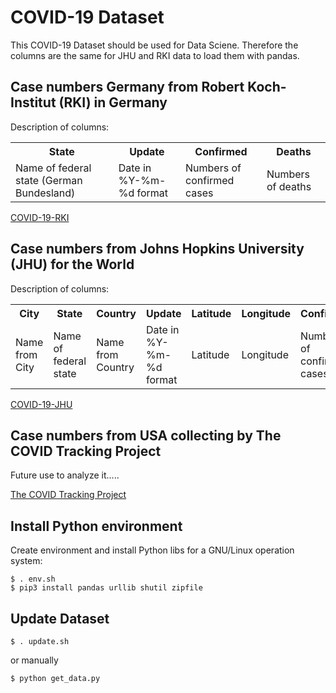 # COVID-19 Dataset

This COVID-19 Dataset should be used for Data Sciene.
Therefore the columns are the same for JHU and RKI data to load them with pandas.


## Case numbers Germany from Robert Koch-Institut (RKI) in Germany

Description of columns:

<table>
<tr>
<th>State</th><th>Update</th><th>Confirmed</th><th>Deaths</th>
</tr>
<tr>
<td>Name of federal state (German Bundesland)</td>
<td>Date in %Y-%m-%d format</td>
<td>Numbers of confirmed cases</td>
<td>Numbers of deaths</td>
</tr>
</table>

[COVID-19-RKI](https://github.com/Milanowicz/COVID-19-RKI)


## Case numbers from Johns Hopkins University (JHU) for the World

Description of columns:

<table>
<tr>
<th>City</th><th>State</th><th>Country</th><th>Update</th><th>Latitude</th><th>Longitude</th><th>Confirmed</th><th>Deaths</th><th>Recovered</th>
</tr>
<tr>
<td>Name from City</td>
<td>Name of federal state</td>
<td>Name from Country</td>
<td>Date in %Y-%m-%d format</td>
<td>Latitude</td>
<td>Longitude</td>
<td>Numbers of confirmed cases</td>
<td>Numbers of deaths</td>
<td>Numbers of recovered</td>
</tr>
</table>

[COVID-19-JHU](https://github.com/CSSEGISandData/COVID-19)


## Case numbers from USA collecting by The COVID Tracking Project

Future use to analyze it.....

[The COVID Tracking Project](https://covidtracking.com/api/)


## Install Python environment

Create environment and install Python libs for a GNU/Linux operation system:

    $ . env.sh
    $ pip3 install pandas urllib shutil zipfile


## Update Dataset

    $ . update.sh

or manually

    $ python get_data.py

